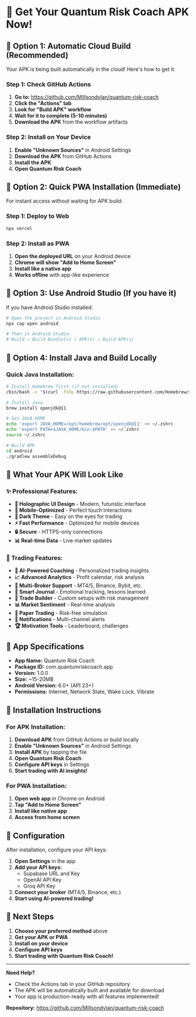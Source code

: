 # 📱 Get Your Quantum Risk Coach APK Now!

## 🚀 Option 1: Automatic Cloud Build (Recommended)

Your APK is being built automatically in the cloud! Here's how to get it:

### Step 1: Check GitHub Actions
1. **Go to:** https://github.com/Millsondylan/quantum-risk-coach
2. **Click the "Actions" tab**
3. **Look for "Build APK" workflow**
4. **Wait for it to complete (5-10 minutes)**
5. **Download the APK** from the workflow artifacts

### Step 2: Install on Your Device
1. **Enable "Unknown Sources"** in Android Settings
2. **Download the APK** from GitHub Actions
3. **Install the APK**
4. **Open Quantum Risk Coach**

## 🎯 Option 2: Quick PWA Installation (Immediate)

For instant access without waiting for APK build:

### Step 1: Deploy to Web
```bash
npx vercel
```

### Step 2: Install as PWA
1. **Open the deployed URL** on your Android device
2. **Chrome will show "Add to Home Screen"**
3. **Install like a native app**
4. **Works offline** with app-like experience

## 📱 Option 3: Use Android Studio (If you have it)

If you have Android Studio installed:

```bash
# Open the project in Android Studio
npx cap open android

# Then in Android Studio:
# Build → Build Bundle(s) / APK(s) → Build APK(s)
```

## 🔧 Option 4: Install Java and Build Locally

### Quick Java Installation:
```bash
# Install Homebrew first (if not installed)
/bin/bash -c "$(curl -fsSL https://raw.githubusercontent.com/Homebrew/install/HEAD/install.sh)"

# Install Java
brew install openjdk@11

# Set JAVA_HOME
echo 'export JAVA_HOME=/opt/homebrew/opt/openjdk@11' >> ~/.zshrc
echo 'export PATH=$JAVA_HOME/bin:$PATH' >> ~/.zshrc
source ~/.zshrc

# Build APK
cd android
./gradlew assembleDebug
```

## 🎨 What Your APK Will Look Like

### ✨ Professional Features:
- **🎨 Holographic UI Design** - Modern, futuristic interface
- **📱 Mobile-Optimized** - Perfect touch interactions
- **🌙 Dark Theme** - Easy on the eyes for trading
- **⚡ Fast Performance** - Optimized for mobile devices
- **🔒 Secure** - HTTPS-only connections
- **📊 Real-time Data** - Live market updates

### 🚀 Trading Features:
- **🤖 AI-Powered Coaching** - Personalized trading insights
- **📈 Advanced Analytics** - Profit calendar, risk analysis
- **🔗 Multi-Broker Support** - MT4/5, Binance, Bybit, etc.
- **📝 Smart Journal** - Emotional tracking, lessons learned
- **🎯 Trade Builder** - Custom setups with risk management
- **📊 Market Sentiment** - Real-time analysis
- **📱 Paper Trading** - Risk-free simulation
- **🔔 Notifications** - Multi-channel alerts
- **🏆 Motivation Tools** - Leaderboard, challenges

## 📱 App Specifications

- **App Name:** Quantum Risk Coach
- **Package ID:** com.quantumriskcoach.app
- **Version:** 1.0.0
- **Size:** ~15-20MB
- **Android Version:** 6.0+ (API 23+)
- **Permissions:** Internet, Network State, Wake Lock, Vibrate

## 🎯 Installation Instructions

### For APK Installation:
1. **Download APK** from GitHub Actions or build locally
2. **Enable "Unknown Sources"** in Android Settings
3. **Install APK** by tapping the file
4. **Open Quantum Risk Coach**
5. **Configure API keys** in Settings
6. **Start trading with AI insights!**

### For PWA Installation:
1. **Open web app** in Chrome on Android
2. **Tap "Add to Home Screen"**
3. **Install like native app**
4. **Access from home screen**

## 🔑 Configuration

After installation, configure your API keys:

1. **Open Settings** in the app
2. **Add your API keys:**
   - Supabase URL and Key
   - OpenAI API Key
   - Groq API Key
3. **Connect your broker** (MT4/5, Binance, etc.)
4. **Start using AI-powered trading!**

## 🚀 Next Steps

1. **Choose your preferred method** above
2. **Get your APK or PWA**
3. **Install on your device**
4. **Configure API keys**
5. **Start trading with Quantum Risk Coach!**

---

**Need Help?** 
- Check the Actions tab in your GitHub repository
- The APK will be automatically built and available for download
- Your app is production-ready with all features implemented!

**Repository:** https://github.com/Millsondylan/quantum-risk-coach 